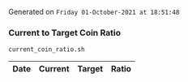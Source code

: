 Generated on `Friday 01-October-2021 at 18:51:48`

### Current to Target Coin Ratio
`current_coin_ratio.sh`

Date|Current|Target|Ratio
---|---|---|---
